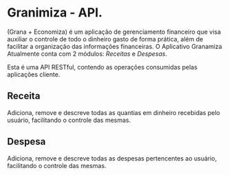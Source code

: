 # Granimiza - API.

(Grana + Economiza) é um aplicação de gerenciamento financeiro que visa auxiliar  o controle de todo o dinheiro gasto de forma prática, além de facilitar a organização das informações financeiras. 
O Aplicativo Granamiza Atualmente conta com 2 módulos: *Receitas* e *Despesas*.

Esta é uma API RESTful, contendo as operações consumidas pelas aplicações cliente.

## Receita
Adiciona, remove e descreve todas as quantias em dinheiro recebidas pelo usuário, facilitando o controle das mesmas.

## Despesa

Adiciona, remove e descreve todas as despesas pertencentes ao usuário, facilitando o controle das mesmas.


